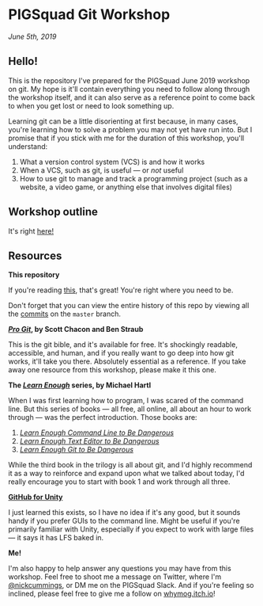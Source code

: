 # PIGSquad Git Workshop
_June 5th, 2019_

## Hello!

This is the repository I've prepared for the PIGSquad June 2019 workshop on git. My hope is it'll contain everything you need to follow along through the workshop itself, and it can also serve as a reference point to come back to when you get lost or need to look something up.

Learning git can be a little disorienting at first because, in many cases, you're learning how to solve a problem you may not yet have run into. But I promise that if you stick with me for the duration of this workshop, you'll understand:

1. What a version control system (VCS) is and how it works
2. When a VCS, such as git, is useful — or _not_ useful
3. How to use git to manage and track a programming project (such as a website, a video game, or anything else that involves digital files)

## Workshop outline

It's right [here!][outline]

## Resources
**This repository**

If you're reading [this][this repo], that's great! You're right where you need to be.

Don't forget that you can view the entire history of this repo by viewing all the [commits][this repo - commits] on the `master` branch.

**_[Pro Git]_, by Scott Chacon and Ben Straub**

This is the git bible, and it's available for free. It's shockingly readable, accessible, and human, and if you really want to go deep into how git works, it'll take you there. Absolutely essential as a reference. If you take away one resource from this workshop, please make it this one.

**The _[Learn Enough]_ series, by Michael Hartl**

When I was first learning how to program, I was scared of the command line. But this series of books — all free, all online, all about an hour to work through — was the perfect introduction. Those books are:

1. _[Learn Enough Command Line to Be Dangerous][Hartl - command line]_
2. _[Learn Enough Text Editor to Be Dangerous][Hartl - text editor]_
3. _[Learn Enough Git to Be Dangerous][Hartl - git]_

While the third book in the trilogy is all about git, and I'd highly recommend it as a way to reinforce and expand upon what we talked about today, I'd really encourage you to start with book 1 and work through all three.

**[GitHub for Unity]**

I just learned this exists, so I have no idea if it's any good, but it sounds handy if you prefer GUIs to the command line. Might be useful if you're primarily familiar with Unity, especially if you expect to work with large files — it says it has LFS baked in.

**Me!**

I'm also happy to help answer any questions you may have from this workshop. Feel free to shoot me a message on Twitter, where I'm [@nickcummings], or DM me on the PIGSquad Slack. And if you're feeling so inclined, please feel free to give me a follow on [whymog.itch.io]!

[outline]: https://docs.google.com/document/d/1GZQM01takXnKCuqo6QVdJosd2pbo2jw7v7Phr71u-tk/edit?usp=sharing
[this repo]: https://github.com/whymog/pigsquad-git-workshop
[this repo - commits]: https://github.com/whymog/pigsquad-git-workshop/commits/master
[Pro Git]: https://git-scm.com/book/en/v2
[Learn Enough]: https://www.learnenough.com/
[Hartl - command line]: https://www.learnenough.com/command-line-tutorial/basics
[Hartl - text editor]: https://www.learnenough.com/text-editor-tutorial/vim
[Hartl - git]: https://www.learnenough.com/git-tutorial/getting_started
[GitHub for Unity]: https://unity.github.com/
[@nickcummings]: https://twitter.com/nickcummings
[whymog.itch.io]: https://whymog.itch.io/
